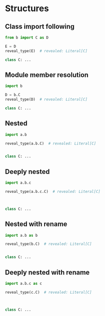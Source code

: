 # Structures

## Class import following

```py
from b import C as D

E = D
reveal_type(E)  # revealed: Literal[C]
```

```py path=b.py
class C: ...
```

## Module member resolution

```py
import b

D = b.C
reveal_type(D)  # revealed: Literal[C]
```

```py path=b.py
class C: ...
```

## Nested

```py
import a.b

reveal_type(a.b.C)  # revealed: Literal[C]
```

```py path=a/__init__.py
```

```py path=a/b.py
class C: ...
```

## Deeply nested

```py
import a.b.c

reveal_type(a.b.c.C)  # revealed: Literal[C]
```

```py path=a/__init__.py
```

```py path=a/b/__init__.py
```

```py path=a/b/c.py
class C: ...
```

## Nested with rename

```py
import a.b as b

reveal_type(b.C)  # revealed: Literal[C]
```

```py path=a/__init__.py
```

```py path=a/b.py
class C: ...
```

## Deeply nested with rename

```py
import a.b.c as c

reveal_type(c.C)  # revealed: Literal[C]
```

```py path=a/__init__.py
```

```py path=a/b/__init__.py
```

```py path=a/b/c.py
class C: ...
```
